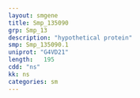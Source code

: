 ```yaml
---
layout: smgene
title: Smp_135090
grp: Smp_13
description: "hypothetical protein"
smp: Smp_135090.1
uniprot: "G4VD21"
length:   195
cdd: "ns"
kk: ns
categories: sm
---
```

